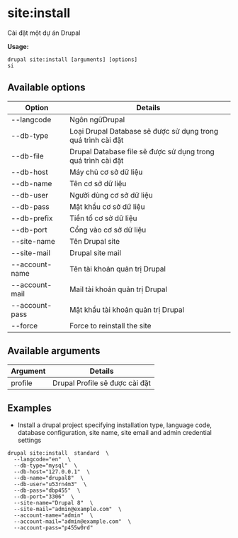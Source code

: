 # site:install
Cài đặt một dự án Drupal

**Usage:**
```
drupal site:install [arguments] [options]
si
```

## Available options
Option | Details
-------|-------------
--langcode | Ngôn ngữDrupal
--db-type | Loại Drupal Database sẽ được sử dụng trong quá trình cài đặt
--db-file | Drupal Database file sẽ được sử dụng trong quá trình cài đặt
--db-host | Máy chủ cơ sở dữ liệu
--db-name | Tên cơ sở dữ liệu
--db-user | Người dùng cơ sở dữ liệu
--db-pass | Mật khẩu cơ sở dữ liệu
--db-prefix | Tiền tố cơ sở dữ liệu
--db-port | Cổng vào cơ sở dữ liệu
--site-name | Tên Drupal site
--site-mail | Drupal site mail
--account-name | Tên tài khoản quản trị Drupal
--account-mail | Mail tài khoản quản trị Drupal
--account-pass | Mật khẩu tài khoản quản trị Drupal
--force | Force to reinstall the site

## Available arguments
Argument | Details
---------|-------------
profile | Drupal Profile sẽ được cài đặt

## Examples
* Install a drupal project specifying installation type, language code, database configuration, site name, site email and admin credential settings
```
drupal site:install  standard  \
  --langcode="en"  \
  --db-type="mysql"  \
  --db-host="127.0.0.1"  \
  --db-name="drupal8"  \
  --db-user="u53rn4m3"  \
  --db-pass="dbp455"  \
  --db-port="3306"  \
  --site-name="Drupal 8"  \
  --site-mail="admin@example.com"  \
  --account-name="admin"  \
  --account-mail="admin@example.com"  \
  --account-pass="p455w0rd"
```
